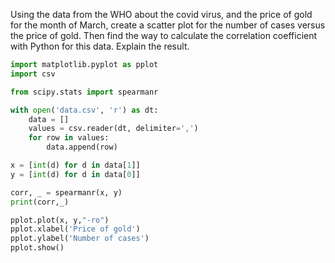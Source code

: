 Using the data from the WHO about the covid virus, and the price of  gold for the month of March, create a scatter plot for the number of cases versus the price of gold. Then find the way to calculate the correlation coefficient with Python for this data. Explain the result.

```.py
import matplotlib.pyplot as pplot
import csv

from scipy.stats import spearmanr

with open('data.csv', 'r') as dt:
    data = []
    values = csv.reader(dt, delimiter=',')
    for row in values:
        data.append(row)

x = [int(d) for d in data[1]]
y = [int(d) for d in data[0]]

corr, _ = spearmanr(x, y)
print(corr,_)

pplot.plot(x, y,"-ro")
pplot.xlabel('Price of gold')
pplot.ylabel('Number of cases')
pplot.show()
```

